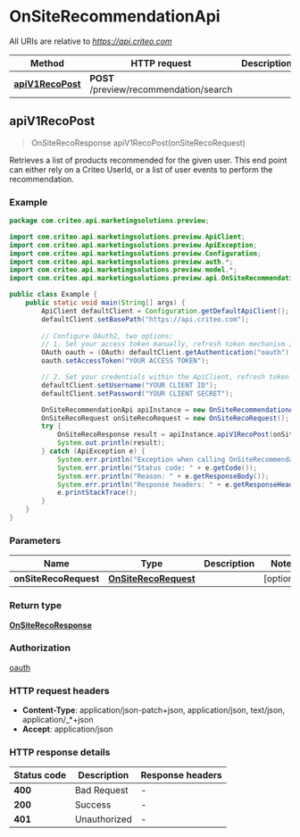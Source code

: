 # OnSiteRecommendationApi

All URIs are relative to *https://api.criteo.com*

| Method | HTTP request | Description |
|------------- | ------------- | -------------|
| [**apiV1RecoPost**](OnSiteRecommendationApi.md#apiV1RecoPost) | **POST** /preview/recommendation/search |  |



## apiV1RecoPost

> OnSiteRecoResponse apiV1RecoPost(onSiteRecoRequest)



Retrieves a list of products recommended for the given user. This end point can either rely on a Criteo UserId, or a list of user events to perform the recommendation.

### Example

```java
package com.criteo.api.marketingsolutions.preview;

import com.criteo.api.marketingsolutions.preview.ApiClient;
import com.criteo.api.marketingsolutions.preview.ApiException;
import com.criteo.api.marketingsolutions.preview.Configuration;
import com.criteo.api.marketingsolutions.preview.auth.*;
import com.criteo.api.marketingsolutions.preview.model.*;
import com.criteo.api.marketingsolutions.preview.api.OnSiteRecommendationApi;

public class Example {
    public static void main(String[] args) {
        ApiClient defaultClient = Configuration.getDefaultApiClient();
        defaultClient.setBasePath("https://api.criteo.com");
        
        // Configure OAuth2, two options:
        // 1. Set your access token manually, refresh token mechanism IS NOT handled by the client
        OAuth oauth = (OAuth) defaultClient.getAuthentication("oauth");
        oauth.setAccessToken("YOUR ACCESS TOKEN");

        // 2. Set your credentials within the ApiClient, refresh token mechanism IS handled for you 💚
        defaultClient.setUsername("YOUR CLIENT ID");
        defaultClient.setPassword("YOUR CLIENT SECRET");

        OnSiteRecommendationApi apiInstance = new OnSiteRecommendationApi(defaultClient);
        OnSiteRecoRequest onSiteRecoRequest = new OnSiteRecoRequest(); // OnSiteRecoRequest | 
        try {
            OnSiteRecoResponse result = apiInstance.apiV1RecoPost(onSiteRecoRequest);
            System.out.println(result);
        } catch (ApiException e) {
            System.err.println("Exception when calling OnSiteRecommendationApi#apiV1RecoPost");
            System.err.println("Status code: " + e.getCode());
            System.err.println("Reason: " + e.getResponseBody());
            System.err.println("Response headers: " + e.getResponseHeaders());
            e.printStackTrace();
        }
    }
}
```

### Parameters


| Name | Type | Description  | Notes |
|------------- | ------------- | ------------- | -------------|
| **onSiteRecoRequest** | [**OnSiteRecoRequest**](OnSiteRecoRequest.md)|  | [optional] |

### Return type

[**OnSiteRecoResponse**](OnSiteRecoResponse.md)

### Authorization

[oauth](../README.md#oauth)

### HTTP request headers

- **Content-Type**: application/json-patch+json, application/json, text/json, application/_*+json
- **Accept**: application/json


### HTTP response details
| Status code | Description | Response headers |
|-------------|-------------|------------------|
| **400** | Bad Request |  -  |
| **200** | Success |  -  |
| **401** | Unauthorized |  -  |

